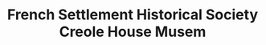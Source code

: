 ---
layout: repo
title: "French Settlement Historical Society Creole House Musem"
id: 25352
permalink: repos/25352/
---